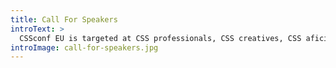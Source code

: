 ```yaml
---
title: Call For Speakers
introText: >
  CSSconf EU is targeted at CSS professionals, CSS creatives, CSS aficionados. It doesn’t matter whether you are a professional front end developer, a creative wizard who practices CSS magic in their spare time, or you just love CSS and want to share your knowledge. We’re interested in topics that make us go, "Oh, wow! Yes! Cool! I want to hear about that!"
introImage: call-for-speakers.jpg
---
```

